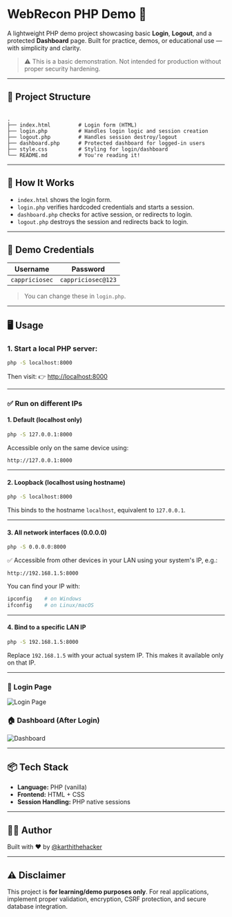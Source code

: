
# WebRecon PHP Demo 🔐

A lightweight PHP demo project showcasing basic **Login**, **Logout**, and a protected **Dashboard** page. Built for practice, demos, or educational use — with simplicity and clarity.

> ⚠️ This is a basic demonstration. Not intended for production without proper security hardening.

---

## 🧩 Project Structure

```

.
├── index.html         # Login form (HTML)
├── login.php          # Handles login logic and session creation
├── logout.php         # Handles session destroy/logout
├── dashboard.php      # Protected dashboard for logged-in users
├── style.css          # Styling for login/dashboard
└── README.md          # You're reading it!

````

---

## 🚀 How It Works

- `index.html` shows the login form.
- `login.php` verifies hardcoded credentials and starts a session.
- `dashboard.php` checks for active session, or redirects to login.
- `logout.php` destroys the session and redirects back to login.

---

## 🧪 Demo Credentials


| Username | Password  |
|----------|-----------|
| `cappriciosec`  | `cappriciosec@123` |

> You can change these in `login.php`.

---

## 🖥️ Usage

### 1. Start a local PHP server:

```bash
php -S localhost:8000
````

Then visit:
👉 [http://localhost:8000](http://localhost:8000)

---



### ✅ **Run on different IPs**

#### 1. **Default (localhost only)**

```bash
php -S 127.0.0.1:8000
```

Accessible only on the same device using:

```
http://127.0.0.1:8000
```

---

#### 2. **Loopback (localhost using hostname)**

```bash
php -S localhost:8000
```

This binds to the hostname `localhost`, equivalent to `127.0.0.1`.

---

#### 3. **All network interfaces (0.0.0.0)**

```bash
php -S 0.0.0.0:8000
```

✅ Accessible from other devices in your LAN using your system's IP, e.g.:

```
http://192.168.1.5:8000
```

You can find your IP with:

```bash
ipconfig    # on Windows
ifconfig    # on Linux/macOS
```

---

#### 4. **Bind to a specific LAN IP**

```bash
php -S 192.168.1.5:8000
```

Replace `192.168.1.5` with your actual system IP. This makes it available only on that IP.

---



### 🔑 Login Page

![Login Page](https://fakeimg.pl/400x250/?text=Login+Page\&font=lobster)

### 🏠 Dashboard (After Login)

![Dashboard](https://fakeimg.pl/400x250/?text=Dashboard\&font=lobster)

---

## 📦 Tech Stack

* **Language:** PHP (vanilla)
* **Frontend:** HTML + CSS
* **Session Handling:** PHP native sessions

---

## 👨‍💻 Author

Built with ❤️ by [@karthithehacker](https://github.com/karthi-the-hacker)

---

## ⚠️ Disclaimer

This project is **for learning/demo purposes only**.
For real applications, implement proper validation, encryption, CSRF protection, and secure database integration.



